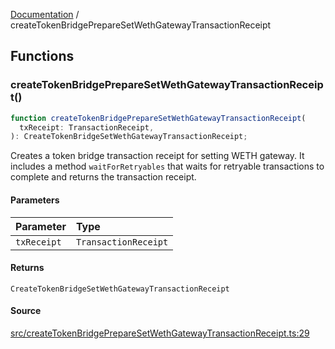 [Documentation](README.md) / createTokenBridgePrepareSetWethGatewayTransactionReceipt

## Functions

### createTokenBridgePrepareSetWethGatewayTransactionReceipt()

```ts
function createTokenBridgePrepareSetWethGatewayTransactionReceipt(
  txReceipt: TransactionReceipt,
): CreateTokenBridgeSetWethGatewayTransactionReceipt;
```

Creates a token bridge transaction receipt for setting WETH gateway. It
includes a method `waitForRetryables` that waits for retryable transactions
to complete and returns the transaction receipt.

#### Parameters

| Parameter   | Type                 |
| :---------- | :------------------- |
| `txReceipt` | `TransactionReceipt` |

#### Returns

`CreateTokenBridgeSetWethGatewayTransactionReceipt`

#### Source

[src/createTokenBridgePrepareSetWethGatewayTransactionReceipt.ts:29](https://github.com/anegg0/arbitrum-orbit-sdk/blob/763a3f41e7ea001cbb6fe81ac11cc794b4a0f94d/src/createTokenBridgePrepareSetWethGatewayTransactionReceipt.ts#L29)
